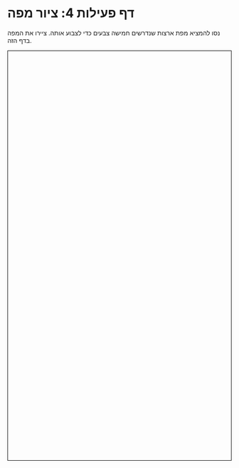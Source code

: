 
# דף פעילות 4: ציור מפה #
נסו להמציא מפת ארצות שנדרשים חמישה צבעים כדי לצבוע אותה. ציירו את המפה בדף הזה.

<div id="container" align="center">
<div class="container" style="border:1px solid #000;">
<br><br><br><br><br><br><br><br><br><br><br><br><br><br><br><br><br><br>
<br><br><br><br><br><br><br><br><br><br><br><br><br><br><br><br><br><br>
<br><br><br><br><br><br><br><br><br><br><br><br><br><br><br><br><br><br>

</div>
</div>
<br>
<br>
<br>
